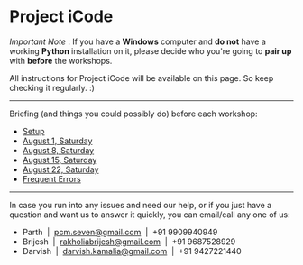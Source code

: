 Project iCode
=============

*Important Note* : If you have a **Windows** computer and **do not** have a working
**Python** installation on it, please decide who you're going to **pair up** with **before**
the workshops. 

All instructions for Project iCode will be available on this page.
So keep checking it regularly. :)

---

Briefing (and things you could possibly do) before each workshop:

- [Setup](setup.html)
- [August 1, Saturday](1-8.html)
- [August 8, Saturday](8-8.html)
- [August 15, Saturday](15-8.html)
- [August 22, Saturday](22-8.html)
- [Frequent Errors](fe.html)

---

In case you run into any issues and need our help, or if you just have a
question and want us to answer it quickly, you can email/call any one of us:

- Parth &nbsp;|&nbsp; pcm.seven@gmail.com &nbsp;|&nbsp; +91 9909940949
- Brijesh &nbsp;|&nbsp; rakholiabrijesh@gmail.com &nbsp;|&nbsp; +91 9687528929
- Darvish &nbsp;|&nbsp; darvish.kamalia@gmail.com &nbsp;|&nbsp; +91 9427221440
